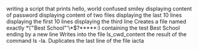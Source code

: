 writing a script that prints hello, world
confused smiley
displaying content of password
displaying content of two files
displaying the last 10 lines
displaying the first 10 lines
displaying the third line 
Creates a file named exactly \*\\'"Best School"\'\\*$\?\*\*\*\*\*:) containing the test Best School ending by a new line
Writes into the file ls_cwd_content the result of the command ls -la.
Duplicates the last line of the file iacta
